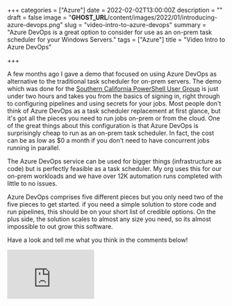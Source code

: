 +++
categories = ["Azure"]
date = 2022-02-02T13:00:00Z
description = ""
draft = false
image = "__GHOST_URL__/content/images/2022/01/introducing-azure-devops.png"
slug = "video-intro-to-azure-devops"
summary = "Azure DevOps is a great option to consider for use as an on-prem task scheduler for your Windows Servers."
tags = ["Azure"]
title = "Video Intro to Azure DevOps"

+++


A few months ago I gave a demo that focused on using Azure DevOps as alternative  to the traditional task scheduler for on-prem servers. The demo which was done for the [Southern California PowerShell User Group](https://www.meetup.com/SoCal-PowerShell-User-Group/) is just under two hours and takes you from the basics of signing in, right through to configuring pipelines and using secrets for your jobs. Most people don't think of Azure DevOps as a task scheduler replacement at first glance, but it's got all the pieces you need to run jobs on-prem or from the cloud. One of the great things about this configuration is that Azure DevOps is surprisingly cheap to run as an on-prem task scheduler. In fact, the cost can be as low as $0 a month if you don't need to have concurrent jobs running in parallel.

The Azure DevOps service can be used for bigger things (infrastructure as code) but is perfectly feasible as a task scheduler. My org uses this for our on-prem workloads and we have over 12K automation runs completed with little to no issues.

Azure DevOps comprises five different pieces but you only need two of the five pieces to get started. if you need a simple solution to store code and run pipelines, this should be on your short list of credible options. On the plus side, the solution scales to almost any size you need, so its almost impossible to out grow this software.

Have a look and tell me what you think in the comments below!

<iframe width="200" height="113" src="https://www.youtube.com/embed/yjcRl-DKfic?feature=oembed" frameborder="0" allow="accelerometer; autoplay; clipboard-write; encrypted-media; gyroscope; picture-in-picture" allowfullscreen></iframe>










